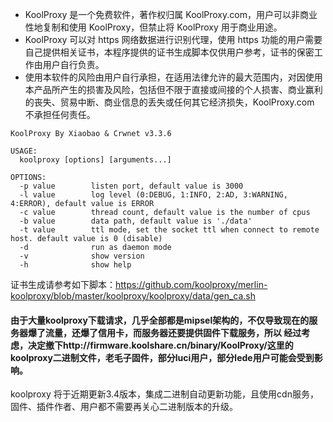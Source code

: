 * KoolProxy 是一个免费软件，著作权归属 KoolProxy.com，用户可以非商业性地复制和使用 KoolProxy，但禁止将 KoolProxy 用于商业用途。
* KoolProxy 可以对 https 网络数据进行识别代理，使用 https 功能的用户需要自己提供相关证书，本程序提供的证书生成脚本仅供用户参考，证书的保密工作由用户自行负责。
* 使用本软件的风险由用户自行承担，在适用法律允许的最大范围内，对因使用本产品所产生的损害及风险，包括但不限于直接或间接的个人损害、商业赢利的丧失、贸易中断、商业信息的丢失或任何其它经济损失，KoolProxy.com 不承担任何责任。

```shell
KoolProxy By Xiaobao & Crwnet v3.3.6

USAGE:
  koolproxy [options] [arguments...]

OPTIONS:
  -p value        listen port, default value is 3000
  -l value        log level (0:DEBUG, 1:INFO, 2:AD, 3:WARNING, 4:ERROR), default value is ERROR
  -c value        thread count, default value is the number of cpus
  -b value        data path, default value is './data'
  -t value        ttl mode, set the socket ttl when connect to remote host. default value is 0 (disable)
  -d              run as daemon mode
  -v              show version
  -h              show help
```

证书生成请参考如下脚本：https://github.com/koolproxy/merlin-koolproxy/blob/master/koolproxy/koolproxy/data/gen_ca.sh


#### 由于大量koolproxy下载请求，几乎全部都是mipsel架构的，不仅导致现在的服务器爆了流量，还爆了信用卡，而服务器还要提供固件下载服务，所以 经过考虑，决定撤下http://firmware.koolshare.cn/binary/KoolProxy/这里的 koolproxy二进制文件，老毛子固件，部分luci用户，部分lede用户可能会受到影响。
koolproxy 将于近期更新3.4版本，集成二进制自动更新功能，且使用cdn服务，固件、插件作者、用户都不需要再关心二进制版本的升级。